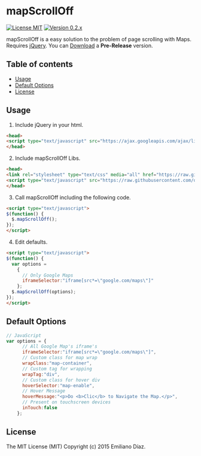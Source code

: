 # mapScrollOff

[![License MIT](https://img.shields.io/badge/license-MIT-blue.svg)](https://github.com/diazemiliano/mapScrollOff/blob/master/LICENSE)
[![Version  0.2.x](https://img.shields.io/badge/version-0.2.x-orange.svg)](https://github.com/diazemiliano/mapScrollOff/releases)


mapScrollOff is a easy solution to the problem of page scrolling with Maps.
Requires [jQuery](http://www.jquery.com).
You can [Download](https://github.com/diazemiliano/mapScrollOff/releases) a **Pre-Release** version.


## Table of contents

- [Usage](#usage)
- [Default Options](#default-options)
- [License](#license)


## Usage

1. Include jQuery in your html.

``` html
<head>
<script type="text/javascript" src="https://ajax.googleapis.com/ajax/libs/jquery/2.1.3/jquery.min.js?ver=2.1.3"></script>
</head>
```

2. Include mapScrollOff Libs.

``` html
<head>
<link rel="stylesheet" type="text/css" media="all" href="https://raw.githubusercontent.com/diazemiliano/mapScrollOff/master/style.css">
<script type="text/javascript" src="https://raw.githubusercontent.com/diazemiliano/mapScrollOff/master/mapScrollOff.js"></script>
</head>
```

3. Call mapScrollOff including the following code.

``` html
<script type="text/javascript">
$(function() {
  $.mapScrollOff();
});
</script>
```

4. Edit defaults.

``` html
<script type="text/javascript">
$(function() {
  var options =
    {
      // Only Google Maps
      iframeSelector:"iframe[src*=\"google.com/maps\"]"
    };
  $.mapScrollOff(options);
});
</script>
```


## Default Options

``` javascript
// JavaScript
var options = {
      // All Google Map's iframe's
      iframeSelector:"iframe[src*=\"google.com/maps\"]",
      // Custom class for map wrap
      wrapClass:"map-container",
      // Custom tag for wrapping
      wrapTag:"div",
      // Custom class for hover div
      hoverSelector:"map-enable",
      // Hover Message
      hoverMessage:"<p>Do <b>Clic</b> to Navigate the Map.</p>",
      // Present on touchscreen devices
      inTouch:false
    };
```


## License

The MIT License (MIT) Copyright (c) 2015 Emiliano Díaz.
